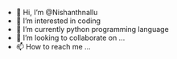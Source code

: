 - 👋 Hi, I’m @Nishanthnallu
- 👀 I’m interested in coding
- 🌱 I’m currently python programming language 
- 💞️ I’m looking to collaborate on ...
- 📫 How to reach me ...

<!---
Nishanthnallu/Nishanthnallu is a ✨ special ✨ repository because its `README.md` (this file) appears on your GitHub profile.
You can click the Preview link to take a look at your changes.
--->
